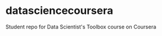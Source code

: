 datasciencecoursera
===================

Student repo for Data Scientist's Toolbox course on Coursera
